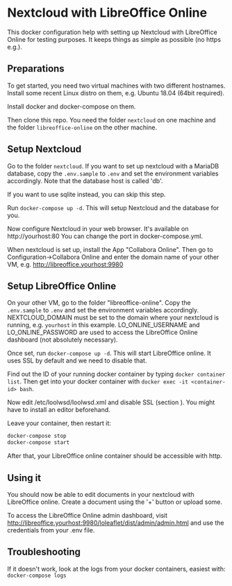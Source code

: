 # Nextcloud with LibreOffice Online

This docker configuration help with setting up Nextcloud with LibreOffice Online
for testing purposes.
It keeps things as simple as possible (no https e.g.).

## Preparations

To get started, you need two virtual machines with two different hostnames.
Install some recent Linux distro on them, e.g. Ubuntu 18.04 (64bit required).

Install docker and docker-compose on them.

Then clone this repo. You need the folder `nextcloud` on one machine and
the folder `libreoffice-online` on the other machine.

## Setup Nextcloud

Go to the folder `nextcloud`. If you want to set up nextcloud with a MariaDB database, copy the `.env.sample` to `.env` and set the environment variables accordingly.
Note that the database host is called 'db'.

If you want to use sqlite instead, you can skip this step.

Run `docker-compose up -d`.
This will setup Nextcloud and the database for you.

Now configure Nextcloud in your web browser. It's available on http://yourhost:80
You can change the port in docker-compose.yml.

When nextcloud is set up, install the App "Collabora Online". Then go to Configuration->Collabora Online
and enter the domain name of your other VM, e.g. http://libreoffice.yourhost:9980

## Setup LibreOffice Online

On your other VM, go to the folder "libreoffice-online".
Copy the `.env.sample` to `.env` and set the environment variables accordingly.
NEXTCLOUD_DOMAIN must be set to the domain where your nextcloud is running, e.g. `yourhost` in this example.
LO_ONLINE_USERNAME and LO_ONLINE_PASSWORD are used to access the LibreOffice Online dashboard (not absolutely necessary).

Once set, run `docker-compose up -d`.
This will start LibreOffice online. It uses SSL by default and we need to disable that.

Find out the ID of your running docker container by typing `docker container list`.
Then get into your docker container with `docker exec -it <container-id> bash`.

Now edit /etc/loolwsd/loolwsd.xml and disable SSL (section <ssl><enable>). You might have to install an editor beforehand.

Leave your container, then restart it:
```bash
docker-compose stop
docker-compose start
```

After that, your LibreOffice online container should be accessible with http.

## Using it

You should now be able to edit documents in your nextcloud with LibreOffice online.
Create a document using the '+' button or upload some.

To access the LibreOffice Online admin dashboard, visit http://libreoffice.yourhost:9980/loleaflet/dist/admin/admin.html and use the credentials from your .env file.

## Troubleshooting

If it doesn't work, look at the logs from your docker containers, easiest with:
`docker-compose logs`
